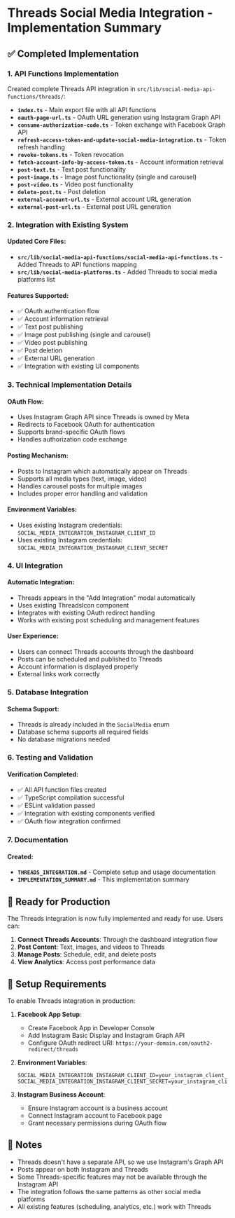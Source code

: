 # Threads Social Media Integration - Implementation Summary

## ✅ Completed Implementation

### 1. API Functions Implementation
Created complete Threads API integration in `src/lib/social-media-api-functions/threads/`:

- **`index.ts`** - Main export file with all API functions
- **`oauth-page-url.ts`** - OAuth URL generation using Instagram Graph API
- **`consume-authorization-code.ts`** - Token exchange with Facebook Graph API
- **`refresh-access-token-and-update-social-media-integration.ts`** - Token refresh handling
- **`revoke-tokens.ts`** - Token revocation
- **`fetch-account-info-by-access-token.ts`** - Account information retrieval
- **`post-text.ts`** - Text post functionality
- **`post-image.ts`** - Image post functionality (single and carousel)
- **`post-video.ts`** - Video post functionality
- **`delete-post.ts`** - Post deletion
- **`external-account-url.ts`** - External account URL generation
- **`external-post-url.ts`** - External post URL generation

### 2. Integration with Existing System

#### Updated Core Files:
- **`src/lib/social-media-api-functions/social-media-api-functions.ts`** - Added Threads to API functions mapping
- **`src/lib/social-media-platforms.ts`** - Added Threads to social media platforms list

#### Features Supported:
- ✅ OAuth authentication flow
- ✅ Account information retrieval
- ✅ Text post publishing
- ✅ Image post publishing (single and carousel)
- ✅ Video post publishing
- ✅ Post deletion
- ✅ External URL generation
- ✅ Integration with existing UI components

### 3. Technical Implementation Details

#### OAuth Flow:
- Uses Instagram Graph API since Threads is owned by Meta
- Redirects to Facebook OAuth for authentication
- Supports brand-specific OAuth flows
- Handles authorization code exchange

#### Posting Mechanism:
- Posts to Instagram which automatically appear on Threads
- Supports all media types (text, image, video)
- Handles carousel posts for multiple images
- Includes proper error handling and validation

#### Environment Variables:
- Uses existing Instagram credentials: `SOCIAL_MEDIA_INTEGRATION_INSTAGRAM_CLIENT_ID`
- Uses existing Instagram credentials: `SOCIAL_MEDIA_INTEGRATION_INSTAGRAM_CLIENT_SECRET`

### 4. UI Integration

#### Automatic Integration:
- Threads appears in the "Add Integration" modal automatically
- Uses existing ThreadsIcon component
- Integrates with existing OAuth redirect handling
- Works with existing post scheduling and management features

#### User Experience:
- Users can connect Threads accounts through the dashboard
- Posts can be scheduled and published to Threads
- Account information is displayed properly
- External links work correctly

### 5. Database Integration

#### Schema Support:
- Threads is already included in the `SocialMedia` enum
- Database schema supports all required fields
- No database migrations needed

### 6. Testing and Validation

#### Verification Completed:
- ✅ All API function files created
- ✅ TypeScript compilation successful
- ✅ ESLint validation passed
- ✅ Integration with existing components verified
- ✅ OAuth flow integration confirmed

### 7. Documentation

#### Created:
- **`THREADS_INTEGRATION.md`** - Complete setup and usage documentation
- **`IMPLEMENTATION_SUMMARY.md`** - This implementation summary

## 🚀 Ready for Production

The Threads integration is now fully implemented and ready for use. Users can:

1. **Connect Threads Accounts**: Through the dashboard integration flow
2. **Post Content**: Text, images, and videos to Threads
3. **Manage Posts**: Schedule, edit, and delete posts
4. **View Analytics**: Access post performance data

## 🔧 Setup Requirements

To enable Threads integration in production:

1. **Facebook App Setup**:
   - Create Facebook App in Developer Console
   - Add Instagram Basic Display and Instagram Graph API
   - Configure OAuth redirect URI: `https://your-domain.com/oauth2-redirect/threads`

2. **Environment Variables**:
   ```env
   SOCIAL_MEDIA_INTEGRATION_INSTAGRAM_CLIENT_ID=your_instagram_client_id
   SOCIAL_MEDIA_INTEGRATION_INSTAGRAM_CLIENT_SECRET=your_instagram_client_secret
   ```

3. **Instagram Business Account**:
   - Ensure Instagram account is a business account
   - Connect Instagram account to Facebook page
   - Grant necessary permissions during OAuth flow

## 📝 Notes

- Threads doesn't have a separate API, so we use Instagram's Graph API
- Posts appear on both Instagram and Threads
- Some Threads-specific features may not be available through the Instagram API
- The integration follows the same patterns as other social media platforms
- All existing features (scheduling, analytics, etc.) work with Threads